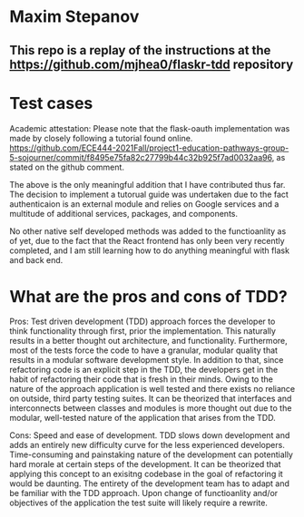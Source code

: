 # Maxim Stepanov
## This repo is a replay of the instructions at the https://github.com/mjhea0/flaskr-tdd repository

# Test cases
Academic attestation:
Please note that the flask-oauth implementation was made by closely following a tutorial found online.
https://github.com/ECE444-2021Fall/project1-education-pathways-group-5-sojourner/commit/f8495e75fa82c27799b44c32b925f7ad0032aa96,
as stated on the github comment.

The above is the only meaningful addition that I have contributed thus far.
The decision to implement a tutorual guide was undertaken due to the fact authenticaion
is an external module and relies on Google services and a multitude of additional services, packages, and components.

No other native self developed methods was added to the functioanlity as of yet, due to the fact
that the React frontend has only been very recently completed, and I am still learning how
to do anything meaningful with flask and back end.

# What are the pros and cons of TDD?
Pros:
Test driven development (TDD) approach forces the developer to think functionality through first,
prior the implementation. This naturally results in a better thought out architecture, and functionality.
Furthermore, most of the tests force the code to have a granular, modular quality that 
results in a modular software development style.
In addition to that, since refactoring code is an explicit step in the TDD, the developers
get in the habit of refactoring their code that is fresh in their minds.
Owing to the nature of the approach application is well tested and there exists no reliance
on outside, third party testing suites.
It can be theorized that interfaces and interconnects between classes and modules is 
more thought out due to the modular, well-tested nature of the application that arises
from the TDD.

Cons:
Speed and ease of development. TDD slows down development and adds an entirely new 
difficulty curve for the less experienced developers. Time-consuming and painstaking nature
of the development can potentially hard morale at certain steps of the development.
It can be theorized that applying this concept to an exisitng codebase in the goal of 
refactoring it would be daunting.
The entirety of the development team has to adapt and be familiar with the TDD approach.
Upon change of functioanlity and/or objectives of the application the test suite will
likely require a rewrite.
